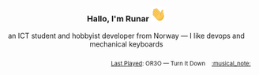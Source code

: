 <h3 align="center">Hallo, I'm Runar <img src="./assets/wave.gif" width="30px" height="30px"></h3>

<div align="center">an ICT student and hobbyist developer from Norway — I like devops and mechanical keyboards</div>

<br/>
<div align="right"><sub>
  <a href="https://www.last.fm/user/runarsf">Last Played</a>: OR3O &mdash; Turn It Down &nbsp;&nbsp; <a href="https:&#x2F;&#x2F;www.last.fm&#x2F;music&#x2F;OR3O&#x2F;_&#x2F;Turn+It+Down">:musical_note:</a>
</sub></div>


